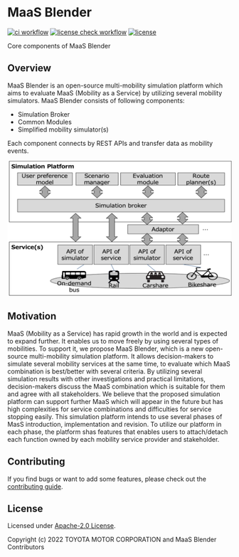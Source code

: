 # MaaS Blender 
[![ci workflow](https://github.com/maasblender/maasblender/actions/workflows/ci.yaml/badge.svg)](https://github.com/maasblender/maasblender/actions/workflows/ci.yaml "CI status")
[![license check workflow](https://github.com/maasblender/maasblender/actions/workflows/check.yaml/badge.svg)](https://github.com/maasblender/maasblender/actions/workflows/check.yaml "License check")
[![license](https://img.shields.io/github/license/maasblender/maasblender)](LICENSE)

Core components of MaaS Blender

## Overview

MaaS Blender is an open-source multi-mobility simulation platform which aims to evaluate MaaS (Mobility as a Service) by utilizing several mobility simulators. MaaS Blender consists of following components:

- Simulation Broker
- Common Modules
- Simplified mobility simulator(s)

Each component connects by REST APIs and transfer data as mobility events.

![Overview](/doc/images/overview.png "Overview")


## Motivation

MaaS (Mobility as a Service) has rapid growth in the world and is expected to expand further.
It enables  us to move freely by using several types of mobilities.
To support it, we propose MaaS Blender, which is a new open-source multi-mobility simulation platform.
It allows decision-makers to simulate several mobility services at the same time, to evaluate which MaaS combination is best/better with several criteria.
By utilizing several simulation results with other investigations and practical limitations, 
decision-makers discuss the MaaS combination which is suitable for them and agree with all stakeholders.
 We believe that the proposed simulation platform can support further MaaS 
 which will appear in the future but has high complexities for service combinations and difficulties for service stopping easily.
This simulation platform intends to use several phases of MasS introduction, implementation and revision.
To utilize our platform in each phase, the platform shas  features that enables users to attach/detach each function owned by each mobility service provider and stakeholder.

## Contributing
If you find bugs or want to add some features, please check out the [contributing guide](CONTRIBUTING.md). 


## License

Licensed under [Apache-2.0 License](LICENSE).

Copyright (c) 2022 TOYOTA MOTOR CORPORATION and MaaS Blender Contributors